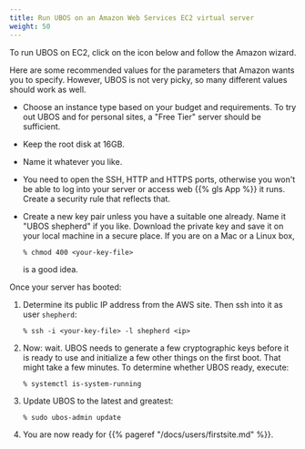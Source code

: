 ```yaml
---
title: Run UBOS on an Amazon Web Services EC2 virtual server
weight: 50
---
```


To run UBOS on EC2, click on the icon below and follow the Amazon wizard.

<style>
div#ubos-amazon-ec2-image-latest { margin: 0 auto }
</style>
<script id="ubos-amazon-ec2-image-latest" src="/include/amazon-ec2-image-latest.js"></script>

Here are some recommended values for the parameters that Amazon wants you to specify.
However, UBOS is not very picky, so many different values should work as well.

* Choose an instance type based on your budget and requirements. To try out UBOS
  and for personal sites, a "Free Tier" server should be sufficient.

* Keep the root disk at 16GB.

* Name it whatever you like.

* You need to open the SSH, HTTP and HTTPS ports, otherwise you won't be able
  to log into your server or access web {{% gls App %}} it runs. Create a security rule
  that reflects that.

* Create a new key pair unless you have a suitable one already. Name it
  "UBOS shepherd" if you like. Download the private key and save it on your
  local machine in a secure place. If you are on a Mac or a Linux box,

  ```
  % chmod 400 <your-key-file>
  ```

  is a good idea.

Once your server has booted:

1. Determine its public IP address from the AWS site. Then ssh into it as user ``shepherd``:

   ```
   % ssh -i <your-key-file> -l shepherd <ip>
   ```

1. Now: wait. UBOS needs to generate a few cryptographic keys before it is ready to use
   and initialize a few other things on the first boot. That might take a few minutes.
   To determine whether UBOS ready, execute:

   ```
   % systemctl is-system-running
   ```

1. Update UBOS to the latest and greatest:

   ```
   % sudo ubos-admin update
   ```

1. You are now ready for {{% pageref "/docs/users/firstsite.md" %}}.

